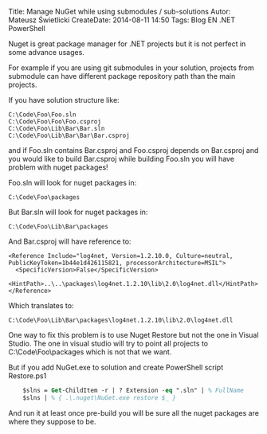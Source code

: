 Title: Manage NuGet while using submodules / sub-solutions
Autor: Mateusz Świetlicki
CreateDate: 2014-08-11 14:50
Tags:	Blog
		EN
		.NET
		PowerShell

Nuget is great package manager for .NET projects but it is not perfect in some advance usages.

For example if you are using git submodules in your solution, projects from submodule can have different package repository path than the main projects.

If you have solution structure like:

	C:\Code\Foo\Foo.sln
	C:\Code\Foo\Foo\Foo.csproj
	C:\Code\Foo\Lib\Bar\Bar.sln
	C:\Code\Foo\Lib\Bar\Bar\Bar.csproj

and if Foo.sln contains Bar.csproj and Foo.csproj depends on Bar.csproj and you would like to build Bar.csproj while building Foo.sln you will have problem with nuget packages!

Foo.sln will look for nuget packages in:
	
	C:\Code\Foo\packages

But Bar.sln will look for nuget packages in:

	C:\Code\Foo\Lib\Bar\packages

And Bar.csproj will have reference to:

	<Reference Include="log4net, Version=1.2.10.0, Culture=neutral, PublicKeyToken=1b44e1d426115821, processorArchitecture=MSIL">
      <SpecificVersion>False</SpecificVersion>
      <HintPath>..\..\packages\log4net.1.2.10\lib\2.0\log4net.dll</HintPath>
    </Reference>

Which translates to:

	C:\Code\Foo\Lib\Bar\packages\log4net.1.2.10\lib\2.0\log4net.dll

One way to fix this problem is to use Nuget Restore but not the one in Visual Studio. The one in visual studio will try to point all projects to C:\Code\Foo\packages which is not that we want.

But if you add NuGet.exe to solution and create PowerShell script Restore.ps1

```ps
	$slns = Get-ChildItem -r | ? Extension -eq ".sln" | % FullName
    $slns | % { .\.nuget\NuGet.exe restore $_ }
```

And run it at least once pre-build you will be sure all the nuget packages are where they suppose to be.